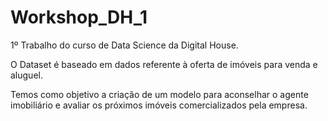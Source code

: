 # Workshop_DH_1

1º Trabalho do curso de Data Science da Digital House.

O Dataset é baseado em dados referente à oferta de imóveis para venda e aluguel.

Temos como objetivo a criação de um modelo para aconselhar o agente imobiliário e avaliar os próximos imóveis comercializados pela empresa.
